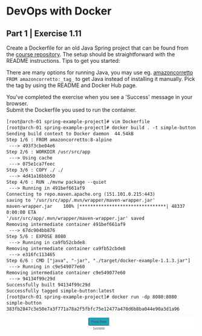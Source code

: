 
# DevOps with Docker
## Part 1 | Exercise 1.11

Create a Dockerfile for an old Java Spring project that can be found from the [course repository](https://github.com/docker-hy/material-applications/tree/main/spring-example-project). The setup should be straightforward with the README instructions. Tips to get you started:

There are many options for running Java, you may use eg. [amazoncorretto](https://hub.docker.com/_/amazoncorretto) `FROM amazoncorretto:_tag_` to get Java instead of installing it manually. Pick the tag by using the README and Docker Hub page.

You've completed the exercise when you see a 'Success' message in your browser.  
Submit the Dockerfile you used to run the container.

```shell
[root@arch-01 spring-example-project]# vim Dockerfile
[root@arch-01 spring-example-project]# docker build . -t simple-button
Sending build context to Docker daemon  44.54kB
Step 1/6 : FROM amazoncorretto:8-alpine
 ---> 493f3cbe04e6
Step 2/6 : WORKDIR /usr/src/app
 ---> Using cache
 ---> 075e1ca7feec
Step 3/6 : COPY ./ ./
 ---> 4d41a16bbb50
Step 4/6 : RUN ./mvnw package --quiet
 ---> Running in 491bef661af9
Connecting to repo.maven.apache.org (151.101.0.215:443)
saving to '/usr/src/app/.mvn/wrapper/maven-wrapper.jar'
maven-wrapper.jar    100% |********************************| 48337  0:00:00 ETA
'/usr/src/app/.mvn/wrapper/maven-wrapper.jar' saved
Removing intermediate container 491bef661af9
 ---> 67dc904bb876
Step 5/6 : EXPOSE 8080
 ---> Running in ca9fb52cbde8
Removing intermediate container ca9fb52cbde8
 ---> e316fc113465
Step 6/6 : CMD ["java", "-jar", "./target/docker-example-1.1.3.jar"]
 ---> Running in c9e549077e60
Removing intermediate container c9e549077e60
 ---> 94134f99c29d
Successfully built 94134f99c29d
Successfully tagged simple-button:latest
[root@arch-01 spring-example-project]# docker run -dp 8080:8080 simple-button
383fb2847c3e50e7a3f771a78a2f5fbfc75e12477a470d6b8ba044e90a3d1a96
```
![simple-button-app](assets/simple-button-app.png)
